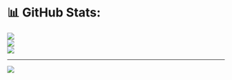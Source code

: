 

# 📊 GitHub Stats:
![](https://github-readme-stats.vercel.app/api?username=naathael&theme=dark&hide_border=false&include_all_commits=false&count_private=false)<br/>
![](https://github-readme-streak-stats.herokuapp.com/?user=naathael&theme=dark&hide_border=false)<br/>
![](https://github-readme-stats.vercel.app/api/top-langs/?username=naathael&theme=dark&hide_border=false&include_all_commits=false&count_private=false&layout=compact)

---
[![](https://visitcount.itsvg.in/api?id=naathael&icon=0&color=0)](https://visitcount.itsvg.in)

<!-- Proudly created with GPRM ( https://gprm.itsvg.in ) -->

